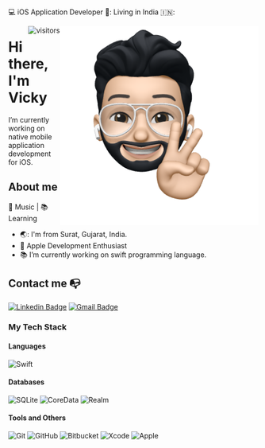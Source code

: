 💻 iOS Application Developer 🌅: Living in India 🇮🇳:

<img align="right" width="400" height="400" src="https://github.com/VickyPrajapati24/VickyPrajapati24/blob/main/profile-image.png?raw=true">

<img  align="right" alt="visitors" src="https://visitor-badge.glitch.me/badge?page_id=VickyPrajapati24.VickyPrajapati24" /> 

# Hi there, I'm Vicky

I’m currently working on native mobile application development for iOS.


## About me 

🎸 Music | 📚 Learning

- 🌏: I'm from Surat, Gujarat, India.
- :iphone: Apple Development Enthusiast
- 📚 I’m currently working on swift programming language.

## Contact me :mailbox_with_no_mail:

[![Linkedin Badge](https://img.shields.io/badge/-Vicky_Prajapati-black?style=flat-square&logo=Linkedin&link=https://www.linkedin.com/in/vicky-prajapati-8b2b9b11a/)](https://www.linkedin.com/in/vicky-prajapati-8b2b9b11a/) 
[![Gmail Badge](https://img.shields.io/badge/-vickyprajapati24@gmail.com-black?style=flat-square&logo=Gmail)](mailto:vickyprajapati24@gmail.com)


### My Tech Stack

#### Languages

![Swift](https://img.shields.io/badge/Swift-black?style=flat-square&logo=Swift)

#### Databases
![SQLite](https://img.shields.io/badge/-SQLite-black?style=flat-square&logo=sqlite)
![CoreData](https://img.shields.io/badge/-CoreData-black?style=flat-square&logo=sqlite)
![Realm](https://img.shields.io/badge/-Realm-black?style=flat-square&logo=realm)

#### Tools and Others
![Git](https://img.shields.io/badge/-Git-black?style=flat-square&logo=git)
![GitHub](https://img.shields.io/badge/-GitHub-black?style=flat-square&logo=github)
![Bitbucket](https://img.shields.io/badge/-Bitbucket-black?style=flat&logo=bitbucket)
![Xcode](https://img.shields.io/badge/Xcode-black?style=flat-square&logo=Xcode)
![Apple](https://img.shields.io/badge/MacOS-black?style=flat-square&logo=Apple)

